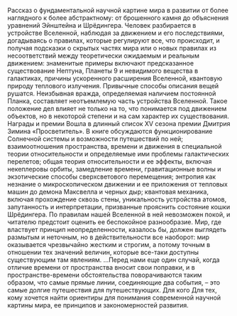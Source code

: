 <!--2023-10-01 01:16:26-->
Рассказ о фундаментальной научной картине мира в развитии от более наглядного к более абстрактному: от брошенного камня до объяснения уравнений Эйнштейна и Шрёдингера. Человек разбирается в устройстве Вселенной, наблюдая за движением и его последствиями, догадываясь о правилах, которые регулируют все, что происходит, и получая подсказки о скрытых частях мира или о новых правилах из несоответствий между теоретически ожидаемым и реальным движением: знаменитые примеры включают предсказанное существование Нептуна, Планеты 9 и невидимого вещества в галактиках, причины ускоренного расширения Вселенной, квантовую природу теплового излучения.
Привычные способы описания вещей рушатся. Неизбывная вражда, определяемая наличием постоянной Планка, составляет неотъемлемую часть устройства Вселенной. Такое положение дел влияет не только на то, что понимается под движением объектов, но в некоторой степени и на сам характер их существования.
Награды и премии
Вошла в длинный список XV сезона премии Дмитрия Зимина «Просветитель».
В книге обсуждаются функционирование Солнечной системы и возможности путешествий по ней; взаимоотношения пространства, времени и движения в специальной теории относительности и определяемые ими проблемы галактических перелетов; общая теория относительности и ее эффекты, включая некеплеровы орбиты, замедление времени, гравитационные волны и экзотические способы сверхсветового перемещения; энтропия как незнание о микроскопическом движении и ее приложения от тепловых машин до демона Максвелла и черных дыр; квантовая механика, включая прохождение сквозь стены, уникальность устройства атомов, запутанность и интерпретации, призванные прояснить состояние кошки Шрёдингера. По правилам нашей Вселенной в ней невозможен покой, и читателю предстоит оценить ее беспокойное разнообразие.
Мир, где властвует принцип неопределенности, казалось бы, должен выглядеть размытым и неточным, но в действительности все наоборот: мир оказывается чрезвычайно жестким и строгим, а потому точным в отношении тех значений величин, которые все-таки доступны существующим там явлениям.
…Перед нами еще один случай, когда отличие времени от пространства вносит свои поправки, и в пространстве-времени обстоятельства поворачиваются таким образом, что самые прямые линии, соединяющие два события, – это самые долгие путешествия для путешествующих.
Для кого
Для тех, кому хочется найти ориентиры для понимания современной научной картины мира, ее принципов и закономерностей развития.